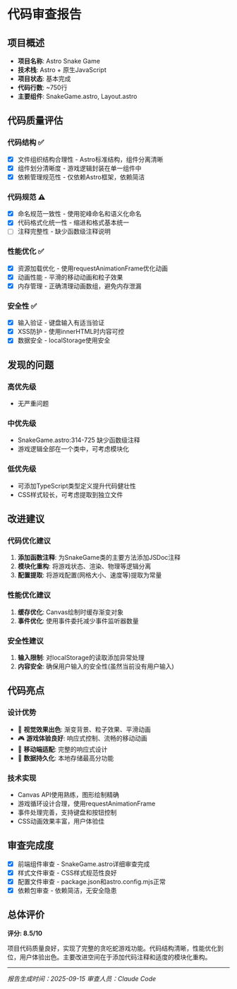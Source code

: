 # 代码审查报告

## 项目概述
- **项目名称**: Astro Snake Game
- **技术栈**: Astro + 原生JavaScript
- **项目状态**: 基本完成
- **代码行数**: ~750行
- **主要组件**: SnakeGame.astro, Layout.astro

## 代码质量评估

### 代码结构 ✅
- [x] 文件组织结构合理性 - Astro标准结构，组件分离清晰
- [x] 组件划分清晰度 - 游戏逻辑封装在单一组件中
- [x] 依赖管理规范性 - 仅依赖Astro框架，依赖简洁

### 代码规范 ⚠️
- [x] 命名规范一致性 - 使用驼峰命名和语义化命名
- [x] 代码格式化统一性 - 缩进和格式基本统一
- [ ] 注释完整性 - 缺少函数级注释说明

### 性能优化 ✅
- [x] 资源加载优化 - 使用requestAnimationFrame优化动画
- [x] 动画性能 - 平滑的移动动画和粒子效果
- [x] 内存管理 - 正确清理动画数组，避免内存泄漏

### 安全性 ✅
- [x] 输入验证 - 键盘输入有适当验证
- [x] XSS防护 - 使用innerHTML时内容可控
- [x] 数据安全 - localStorage使用安全

## 发现的问题

### 高优先级
- 无严重问题

### 中优先级
- SnakeGame.astro:314-725 缺少函数级注释
- 游戏逻辑全部在一个类中，可考虑模块化

### 低优先级
- 可添加TypeScript类型定义提升代码健壮性
- CSS样式较长，可考虑提取到独立文件

## 改进建议

### 代码优化建议
1. **添加函数注释**: 为SnakeGame类的主要方法添加JSDoc注释
2. **模块化重构**: 将游戏状态、渲染、物理等逻辑分离
3. **配置提取**: 将游戏配置(网格大小、速度等)提取为常量

### 性能优化建议
1. **缓存优化**: Canvas绘制时缓存渐变对象
2. **事件优化**: 使用事件委托减少事件监听器数量

### 安全性建议
1. **输入限制**: 对localStorage的读取添加异常处理
2. **内容安全**: 确保用户输入的安全性(虽然当前没有用户输入)

## 代码亮点

### 设计优势
- 🎨 **视觉效果出色**: 渐变背景、粒子效果、平滑动画
- 🎮 **游戏体验良好**: 响应式控制、流畅的移动动画
- 📱 **移动端适配**: 完整的响应式设计
- 💾 **数据持久化**: 本地存储最高分功能

### 技术实现
- Canvas API使用熟练，图形绘制精确
- 游戏循环设计合理，使用requestAnimationFrame
- 事件处理完善，支持键盘和按钮控制
- CSS动画效果丰富，用户体验佳

## 审查完成度
- [x] 前端组件审查 - SnakeGame.astro详细审查完成
- [x] 样式文件审查 - CSS样式规范性良好
- [x] 配置文件审查 - package.json和astro.config.mjs正常
- [x] 依赖包审查 - 依赖简洁，无安全隐患

## 总体评价
**评分: 8.5/10**

项目代码质量良好，实现了完整的贪吃蛇游戏功能。代码结构清晰，性能优化到位，用户体验出色。主要改进空间在于添加代码注释和适度的模块化重构。

---
*报告生成时间：2025-09-15*
*审查人员：Claude Code*
